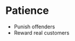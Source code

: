 # Patience

* Punish offenders<!-- .element: class="fragment" -->
* Reward real customers<!-- .element: class="fragment" -->
